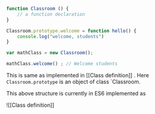 ```js
function Classroom () { 
	// a function declaration
}

Classroom.prototype.welcome = function hello() { 
	console.log("welcome, students")
}

var mathClass = new Classroom();

mathClass.welcome() ; // Welcome students 
```

This is same as implemented in [[Class definition]] . Here `Classroom.prototype` is an object of class `Classroom.  

This above structure is currently in ES6 implemented as 

![[Class definition]]